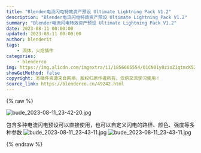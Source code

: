 ```yaml
---
title: "Blender电流闪电特效资产预设 Ultimate Lightning Pack V1.2"
description: "Blender电流闪电特效资产预设 Ultimate Lightning Pack V1.2"
summary: "Blender电流闪电特效资产预设 Ultimate Lightning Pack V1.2"
date: 2023-08-11 00:00:00
updated: 2023-08-11 00:00:00
author: blenderit
tags: 
    - 流体，火焰插件
categories:
    - blenderco
img: https://img.alicdn.com/imgextra/i1/1856665554/O1CN01y0zioZ1qtmcK5259W_!!1856665554.jpg
showGetMethod: false
copyright: 本插件资源来自网络，版权归原作者所有，仅供交流学习使用！
source_link: https://blenderco.cn/49242.html
---
```


{% raw %}
<p><img class="aligncenter" src="https://img.alicdn.com/imgextra/i1/1856665554/O1CN01y0zioZ1qtmcK5259W_!!1856665554.jpg" alt="bude_2023-08-11_23-42-20.jpg"></p><p>包含多种电流闪电预设可以直接使用，也可以自定义闪电的路径、颜色、强度等多种参数 <img src="https://img.alicdn.com/imgextra/i1/1856665554/O1CN01tJ5Fp41qtmcK52kyK_!!1856665554.jpg" alt="bude_2023-08-11_23-43-11.jpg"> <img src="https://img.alicdn.com/imgextra/i1/1856665554/O1CN01tJ5Fp41qtmcK52kyK_!!1856665554.jpg" alt="bude_2023-08-11_23-43-11.jpg"></p>
<div style="display: none">blenderco</div>
{% endraw %}